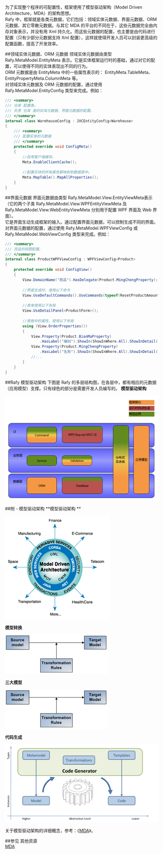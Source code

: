 为了实现整个程序的可配置性，框架使用了模型驱动架构（Model Driven Architecture，MDA）的架构思想。    
Rafy 中，框架就是各类元数据，它们包括：领域实体元数据、界面元数据、ORM 元数据、其它零散元数据。与其它 MDA 的平台的不同在于，这些元数据完全由内存对象表示，并没有用 Xml 持久化。而这些元数据的配置，也主要是由代码进行配置（只有少部分元数据支持 Xml 配置），这样就使得开发人员可以封装更高级的配置函数，提高了开发效率。  

##领域实体元数据、ORM 元数据
领域实体元数据由类型 Rafy.MetaModel.EntityMeta 表示。它是实体框架运行时的基础，通过对它的配置，可以使得不同的实体表现出不同的行为。  
ORM 元数据是由 EntityMeta 中的一些属性表示的： EntityMeta.TableMeta、EntityPropertyMeta.ColumnMeta
等。  
对领域实体元数据及 ORM 元数据的配置，通过使用 Rafy.MetaModel.EntityConfig<T> 类型来完成。例如：

```cs
/// <summary>
/// 仓库 配置类。
/// 负责 仓库 类的实体元数据、界面元数据的配置。
/// </summary>
internal class WarehouseConfig : JXCEntityConfig<Warehouse>
{
    /// <summary>
    /// 配置实体的元数据
    /// </summary>
    protected override void ConfigMeta()
    {
        //启用客户端缓存。
        Meta.EnableClientCache();

        //配置实体的所有属性都映射到数据表中。
        Meta.MapTable().MapAllProperties();
    }
}
```


##界面元数据
界面元数据由类型 Rafy.MetaModel.View.EntityViewMeta表示（它的两个子类 Rafy.MetaModel.View.WPFEntityViewMeta 及 Rafy.MetaModel.View.WebEntityViewMeta
分别用于配置 WPF 界面及 Web 界面）。  
它是界面生动生成框架的输入。通过配置界面元数据，可以控制生成不同的界面。  
对界面元数据的配置，通过使用 Rafy.MetaModel.WPFViewConfig<T> 或 Rafy.MetaModel.WebViewConfig<T>
类型来完成。例如：

```cs
/// <summary>
/// 货品的视图配置。
/// </summary>
internal class ProductWPFViewConfig : WPFViewConfig<Product>
{
    protected override void ConfigView()
    {
        View.DomainName("商品").HasDelegate(Product.MingChengProperty);

        //界面生成时，使用以下命令
        View.UseDefaultCommands().UseCommands(typeof(ResetProductAmountCommand));

        //表单使用以下布局
        View.UseDetailPanel<ProductForm>();

        //表格中的属性，使用以下布局
        using (View.OrderProperties())
        {
            View.Property(Product.BianMaProperty)
                .HasLabel("编码").ShowIn(ShowInWhere.All).ShowInDetail(contentWidth: 0.7, columnSpan: 2);
            View.Property(Product.MingChengProperty)
                .HasLabel("名称").ShowIn(ShowInWhere.All).ShowInDetail(contentWidth: 600, columnSpan: 2);
            //...
        }
    }
}
```


##Rafy 模型驱动架构
下图是 Rafy 的多层结构图，在各层中，都有相应的元数据（应用模型）支撑。只有绿色的部分是需要开发人员编写的。
**模型驱动架构**

![](../../images/MDA_RafyMDA.png)

##附 - 模型驱动架构
**模型驱动架构 **

![](../../images/MDA_Overview.png)


**模型转换**

![](../../images/MDA_Transform.png)

**三大模型**

![](../../images/MDA_Transform.png)

**代码生成**

![](../../images/MDA_Generate.png)


关于模型驱动架构的详细概念，参考：《[MDA](http://www.omg.org/mda/)》。

##参见
其他资源  
[MDA](http://www.omg.org/mda/)